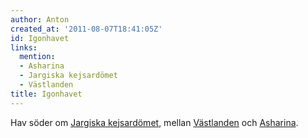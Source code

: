 ```yaml
---
author: Anton
created_at: '2011-08-07T18:41:05Z'
id: Igonhavet
links:
  mention:
  - Asharina
  - Jargiska kejsardömet
  - Västlanden
title: Igonhavet
---
```


Hav söder om [Jargiska kejsardömet], mellan [Västlanden] och [Asharina].

  [Jargiska kejsardömet]: Jargiska_kejsardömet
  [Västlanden]: Västlanden
  [Asharina]: Asharina

